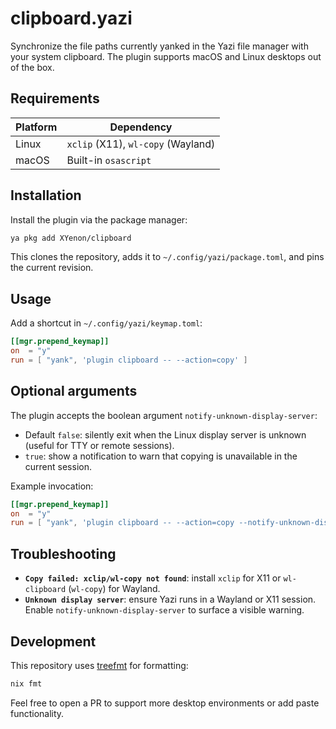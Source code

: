 # clipboard.yazi

Synchronize the file paths currently yanked in the Yazi file manager with your system clipboard. The plugin supports macOS and Linux desktops out of the box.

## Requirements

| Platform | Dependency |
| -------- | ---------- |
| Linux | `xclip` (X11), `wl-copy` (Wayland) |
| macOS | Built-in `osascript` |

## Installation

Install the plugin via the package manager:

```bash
ya pkg add XYenon/clipboard
```

This clones the repository, adds it to `~/.config/yazi/package.toml`, and pins the current revision.

## Usage

Add a shortcut in `~/.config/yazi/keymap.toml`:

```toml
[[mgr.prepend_keymap]]
on  = "y"
run = [ "yank", 'plugin clipboard -- --action=copy' ]
```

## Optional arguments

The plugin accepts the boolean argument `notify-unknown-display-server`:

- Default `false`: silently exit when the Linux display server is unknown (useful for TTY or remote sessions).
- `true`: show a notification to warn that copying is unavailable in the current session.

Example invocation:

```toml
[[mgr.prepend_keymap]]
on  = "y"
run = [ "yank", 'plugin clipboard -- --action=copy --notify-unknown-display-server' ]
```

## Troubleshooting

- **`Copy failed: xclip/wl-copy not found`**: install `xclip` for X11 or `wl-clipboard` (`wl-copy`) for Wayland.
- **`Unknown display server`**: ensure Yazi runs in a Wayland or X11 session. Enable `notify-unknown-display-server` to surface a visible warning.

## Development

This repository uses [treefmt](https://github.com/numtide/treefmt) for formatting:

```bash
nix fmt
```

Feel free to open a PR to support more desktop environments or add paste functionality.
